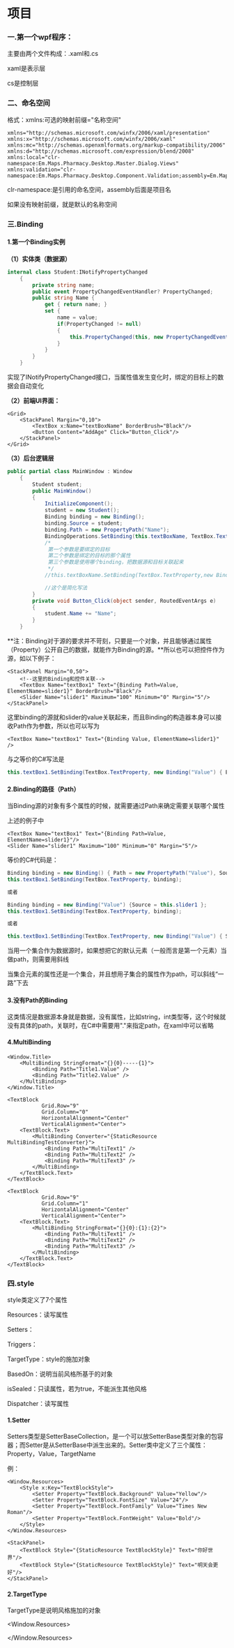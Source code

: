 # 项目

### **一.第一个wpf程序：**

主要由两个文件构成：.xaml和.cs

xaml是表示层

cs是控制层

### **二、命名空间**

格式：xmlns:可选的映射前缀="名称空间"

```xaml
xmlns="http://schemas.microsoft.com/winfx/2006/xaml/presentation"
xmlns:x="http://schemas.microsoft.com/winfx/2006/xaml"
xmlns:mc="http://schemas.openxmlformats.org/markup-compatibility/2006" 
xmlns:d="http://schemas.microsoft.com/expression/blend/2008" 
xmlns:local="clr-namespace:Em.Maps.Pharmacy.Desktop.Master.Dialog.Views"
xmlns:validation="clr-namespace:Em.Maps.Pharmacy.Desktop.Component.Validation;assembly=Em.Maps.Pharmacy.Desktop.Component"
```

clr-namespace:是引用的命名空间，assembly后面是项目名

如果没有映射前缀，就是默认的名称空间

### **三.Binding**

#### **1.第一个Binding实例**

**（1）实体类（数据源）**

```c#
internal class Student:INotifyPropertyChanged
    {
        private string name;
        public event PropertyChangedEventHandler? PropertyChanged;
        public string Name { 
            get { return name; }
            set { 
                name = value; 
                if(PropertyChanged != null)
                {
                    this.PropertyChanged(this, new PropertyChangedEventArgs("Name"));
                }
            }
        }
    }
```

实现了INotifyPropertyChanged接口，当属性值发生变化时，绑定的目标上的数据会自动变化

**（2）前端UI界面：**

```xaml
<Grid>
    <StackPanel Margin="0,10">
        <TextBox x:Name="textBoxName" BorderBrush="Black"/>
        <Button Content="AddAge" Click="Button_Click"/>
    </StackPanel>
</Grid>
```

**（3）后台逻辑层**

```c#
public partial class MainWindow : Window 
    { 
        Student student;
        public MainWindow()
        {
            InitializeComponent();
            student = new Student();
            Binding binding = new Binding();
            binding.Source = student;
            binding.Path = new PropertyPath("Name");
            BindingOperations.SetBinding(this.textBoxName, TextBox.TextProperty, binding);
            /*
             第一个参数是要绑定的目标
             第二个参数是绑定的目标的那个属性
             第三个参数是使用哪个binding，把数据源和目标关联起来
             */
            //this.textBoxName.SetBinding(TextBox.TextProperty,new Binding("Name") { Source = student = new Student()});

            //这个是简化写法
        }
        private void Button_Click(object sender, RoutedEventArgs e)
        {
            student.Name += "Name";
        }
    }


```

**注：Binding对于源的要求并不苛刻，只要是一个对象，并且能够通过属性（Property）公开自己的数据，就能作为Binding的源。**所以也可以把控件作为源，如以下例子：

```xaml
<StackPanel Margin="0,50">
    <!--这里的Binding和控件关联-->
    <TextBox Name="textBox1" Text="{Binding Path=Value, ElementName=slider1}" BorderBrush="Black"/>           
    <Slider Name="slider1" Maximum="100" Minimum="0" Margin="5"/>
</StackPanel>
```

这里binding的源就和slider的value关联起来，而且Binding的构造器本身可以接收Path作为参数，所以也可以写为

```xaml
<TextBox Name="textBox1" Text="{Binding Value, ElementName=slider1}" />
```

与之等价的C#写法是

```c#
this.textBox1.SetBinding(TextBox.TextProperty, new Binding("Value") { ElementName = "slider1" });
```

#### **2.Binding的路径（Path）**

当Binding源的对象有多个属性的时候，就需要通过Path来确定需要关联哪个属性

上述的例子中

```xaml
<TextBox Name="textBox1" Text="{Binding Path=Value, ElementName=slider1}"/>
<Slider Name="slider1" Maximum="100" Minimum="0" Margin="5"/>
```

等价的C#代码是：

```c#
Binding binding = new Binding() { Path = new PropertyPath("Value"), Source = this.slider1 };
this.textBox1.SetBinding(TextBox.TextProperty, binding);

或者

Binding binding = new Binding("Value") {Source = this.slider1 };
this.textBox1.SetBinding(TextBox.TextProperty, binding);

或者

this.textBox1.SetBinding(TextBox.TextProperty, new Binding("Value") { Source = this.slider1});
```

当用一个集合作为数据源时，如果想把它的默认元素（一般而言是第一个元素）当做path，则需要用斜线

当集合元素的属性还是一个集合，并且想用子集合的属性作为path，可以斜线“一路”下去

#### **3.没有Path的Binding**

这类情况是数据源本身就是数据，没有属性，比如string，int类型等，这个时候就没有具体的path，关联时，在C#中需要用"."来指定path，在xaml中可以省略

#### 4.MultiBinding

```xaml
<Window.Title>
    <MultiBinding StringFormat="{}{0}-----{1}">
        <Binding Path="Title1.Value" />
        <Binding Path="Title2.Value" />
    </MultiBinding>
</Window.Title>

<TextBlock
           Grid.Row="9"
           Grid.Column="0"
           HorizontalAlignment="Center"
           VerticalAlignment="Center">
    <TextBlock.Text>
        <MultiBinding Converter="{StaticResource MultiBindingTestConverter}">
            <Binding Path="MultiText1" />
            <Binding Path="MultiText2" />
            <Binding Path="MultiText3" />
        </MultiBinding>
    </TextBlock.Text>
</TextBlock>

<TextBlock
           Grid.Row="9"
           Grid.Column="1"
           HorizontalAlignment="Center"
           VerticalAlignment="Center">
    <TextBlock.Text>
        <MultiBinding StringFormat="{}{0}:{1}:{2}">
            <Binding Path="MultiText1" />
            <Binding Path="MultiText2" />
            <Binding Path="MultiText3" />
        </MultiBinding>
    </TextBlock.Text>
</TextBlock>
```



### **四.style**

style类定义了7个属性

Resources：读写属性

Setters：

Triggers：

TargetType：style的施加对象

BasedOn：说明当前风格所基于的对象

isSealed：只读属性，若为true，不能派生其他风格

Dispatcher：读写属性

#### **1.Setter**

Setters类型是SetterBaseCollection，是一个可以放SetterBase类型对象的包容器；而Setter是从SetterBase中派生出来的。Setter类中定义了三个属性：Property，Value，TargetName

例：

~~~xaml
<Window.Resources>
	<Style x:Key="TextBlockStyle">
    	<Setter Property="TextBlock.Background" Value="Yellow"/>
    	<Setter Property="TextBlock.FontSize" Value="24"/>
    	<Setter Property="TextBlock.FontFamily" Value="Times New Roman"/>
    	<Setter Property="TextBlock.FontWeight" Value="Bold"/>
    </Style>
</Window.Resources>

<StackPanel>
	<TextBlock Style="{StaticResource TextBlockStyle}" Text="你好世界"/>
	<TextBlock Style="{StaticResource TextBlockStyle}" Text="明天会更好"/>
</StackPanel>
~~~

#### **2.TargetType**

TargetType是说明风格施加的对象

<Window.Resources>

 <Style TargetType="{x:Type TextBlock}">或者<Style TargetType="TextBlock">

​            <Setter Property="TextBlock.Background" Value="Gold"/>

​            <Setter Property="TextBlock.FontSize" Value="20"/>

​            <Setter Property="TextBlock.FontFamily" Value="Times New Roman"/>

​            <Setter Property="TextBlock.FontWeight" Value ="UltraBold"/>

​        </Style>

</Window.Resources>

​    <StackPanel>

​        <TextBlock Text="床前明月光"/>

​        <TextBlock Text="疑是地上霜"/>

​        <TextBlock Text="举头望明月"/>

​        <TextBlock Text="低头思故乡"/>

​        <Button Content="点我"></Button>

​    </StackPanel>

如果某个控件不想用定义好的风格，可以在控件里用 Style = "{x:null}" 来表示

#### **3.BasedOn**

类似于继承，基类风格定义完，子类风格如果要继承基类风格，需要使用BasedOn，使用如下：

BasedOn = {StaticResource 基类key}

在使用TargetType的情形下，使用如下

<Style TargetType="Control"> 或者<Style TargetType="{x:Type Control}"> 

<Style TargetType="Button" BasedOn="{StaticResource {x:Type Control}}">



#### **4.Triggers（触发器）**

WPF中定义了五个触发器类：DataTrigger，MultiDataTrigger，Trigger，MultiTrigger，EventTrigger，都是从TriggerBase类中派生出来

DataTrigger只能说明一个条件，MultiDataTrigger可以说明多个条件

DataTrigger带有Binding属性，支持数据绑定，Trigger不支持数据绑定

##### **（1）单一条件触发器Trigger**

```xaml
<Window.Resources>
    <Style x:Key="smallText">
        <Style.Triggers>
            <Trigger Property="ItemsControl.IsMouseOver" Value="True">
                <Setter Property="ItemsControl.FontFamily" Value="6"/>
                <Setter Property="ItemsControl.Foreground" Value="Red"/>
            </Trigger>
        </Style.Triggers>
    </Style>
</Window.Resources>

<StackPanel>
    <TextBlock Text="床前明月光"/>
    <TextBlock Text="疑是地上霜"/>
    <TextBlock Text="举头望明月"/>
    <TextBlock Text="低头思故乡"/>
    <Button Style="{StaticResource smallText}" Content="点我"></Button>
</StackPanel>
```

当鼠标悬浮在button按钮上，会使字变小

##### **（2）多条件触发器MultiTrigger**

使用方法：Condtion里是条件，都满足，才会进行setter

```xaml
<Style>
    <Style.Triggers>
        <MultiTrigger>
            <MultiTrigger.Conditions>
                <Condition Property="" Value=""/>
                <Condition Property="" Value=""/>
            </MultiTrigger.Conditions>
            <Setter Property="" Value=""/>
            <Setter Property="" Value=""/>
        </MultiTrigger>
    </Style.Triggers>
</Style>
```

#### **5.IsSealed**

seal表示不可再改变，在xaml中设置为True时，就是不能在派生出其他子类风格

#### 6.Freeze

freeze 是将属性设置为read-only，不能更改的状态（Freeze)



### **五、模板Template**

使用模板的目的，降低耦合性，WPF中Template分为两大类：ControlTemplate和DataTemplate，ControlTemplate是控件的外衣，是算法内容的表现形式，DataTemplate是数据的外衣，是数据内容的表现形式，两者都继承FrameworkTemplate

#### 1.DateTemplate

```xaml
<ListView.ItemTemplate>
    <DataTemplate>
        <StackPanel>
            <TextBlock Margin="0,0,10,0" Text="{Binding Name}" />
            <TextBlock x:Name="Txt" Text="{Binding Name}" />
        </StackPanel>
        <DataTemplate.Triggers>
            <DataTrigger Binding="{Binding Name}" Value="0号">
                <Setter TargetName="Txt" Property="Foreground" Value="Yellow" />
            </DataTrigger>
        </DataTemplate.Triggers>
    </DataTemplate>
</ListView.ItemTemplate>
```



#### 2.ControlTemplate

controlTemplate可以改变控件的布局，比如一般的listviewItem中只能显示数据，如果我需要在item中加上一个button，或者checkbox，就需要用到控件模板

具体实现是在style中设置

```xaml
<Style>
	<Setter property="Template">
    	<Setter.Value>
        	<ControlTemplate TargetType="ListViewItem">
            	<!--具体控件布局-->
            </ControlTemplate>
        </Setter.Value>
    </Setter>
</Style>
```

关于两者的区别

#### 3.ItemTemplateSelector模板选择器

ItemTemplateSelector可以根据不同情况选择不同的模板

ItemTemplateSelector是DataTemplateSelector类型，需要定义一个模板选择器类，继承DataTemplateSelector类，并且重写SelectTemplate方法，里面有两个参数：item是绑定的数据，container是绑定的元素；样例如下：

```c#
 public override DataTemplate SelectTemplate(object item, DependencyObject container)
 {
     var win = container as FrameworkElement;
     if(item is Person person)
     {
         if(person.Age >40)
             return win.FindResource("Template2") as DataTemplate;
     }
     return win.FindResource("Template1") as DataTemplate;
 }
```

其中Template2，Template1是写好的DataTemplate的key



### **六、MVVM**

MVVM是model-view-modelView的缩写

1. ### **命名空间：**



xmlns:ViewModels="clr-namespace:PrismWPFSampleApp.ViewModels" 代表ViewModel文件所在的文件夹

xmlns:mvvm="http://prismlibrary.com/"

mvvm:ViewModelLocator.AutoWireViewModel="True"表示自动寻找viewModel文件，前提是要创建好Views和ViewModels两个文件夹，并且要命名规范，这是Prism的约束



xmlns:d="http://schemas.microsoft.com/expression/blend/2008" 设计视图的命名空间

d:DataContext="{d:DesignInstance ViewModels:MainWindowViewModel, IsDesignTimeCreatable=True}"> 选定数据源，这里的数据源选中的是ViewModels文件夹中MainWindowViewModel文件中的数据



xmlns:i="http://schemas.microsoft.com/expression/2010/interactivity"  触发器的命名空间

使用方法如下：

<i:Interaction.Triggers>

​        <i:EventTrigger>

​            <i:InvokeCommandAction Command="{Binding LoadCommand, Mode=OneWay}"/>

​        </i:EventTrigger>       

</i:Interaction.Triggers>

InvokeCommandAction是数据的加载



### **七、属性（Property）**

属性是private字段的安全访问包装，例子：

private string name;

public string Name {

get { return name; }

set { name = value; }

}

Name就是属性，value是外界得到的值



**依赖属性：**

依赖属性就是自己可以没有值，但可以通过使用Binding从数据源获得值（依赖在别人身上）的属性，在wpf中，所有控件的属性大多已经依赖化了，

#### 1.MVVM

项目结构采用MVVM模式，即Model，View，ViewModel。Model用于封装数据，View用来渲染数据，ViewModel用来处理View需要的业务。

在View关联的CS文件中不写任何内容，View展示需要的数据都是从ViewModel中获得，关联的方法是用Prism的自动获取。前提是建立好正确的文件夹目录结构，需要有Model，View，ViewModel文件夹

```xaml
xmlns:prism="http://prismlibrary.com/"
prism:ViewModelLocator.AutoWireViewModel="True"
```



#### 2.窗口画面呼出和关闭

画面呼出以前写的方法是用window.Show方法

现在的方法：

xaml里：

```xaml
<i:Interaction.Triggers>
        <interactionRequest:InteractionRequestTrigger SourceObject="{Binding CommentEditInfo}">
            <actionBase:AlertWindowAction
                IsShowDialog="True"
                IsSingleWindow="False"
                IsUserControl="False"
                WindowName="Em.Maps.Pharmacy.Desktop.Master.Dialog.Views.MT001CommentInfoEdit" />
        </interactionRequest:InteractionRequestTrigger>

</i:Interaction.Triggers>
```

后台：

```c#
using Em.Maps.Infrastructure.ViewModelBase;//ViewModel类需要继承ViewModelBase
```

```c#
CommentEditInfo.Raise(new CommonNotification() { Content = Info });
```

这里的Raise方法是在InteractionRequest类中，参数是一个对象

如果只是单纯的调用另一个画面，直接CommentEditInfo.Raise(null)就行

如果需要同时传递数据，就需要这样写

CommentEditInfo.Raise(new CommonNotification() { Content = Info });

Info 就是传过去的数据，在另一个窗口使用这个数据的时候，使用方法如下：

```C#
protected override void NotificationInit()
        {
            base.NotificationInit();
            MT001_CommentMeisaiUiModel Info = Notification.Content as MT001_CommentMeisaiUiModel;
        }
```

窗口关闭：

```c#
CloseCommand.Subscribe(o => FinishInteraction?.Invoke());
```



#### 3.使用的数据结构

ReactiveProperty 普通类

ReactiveCollection 集合类

ReactiveCommand 事件触发

这些需要下载Reactive程序包

```C#
using Reactive.Bindings;
```

#### 4.标签

```xaml
<Window.Resources></Window.Resources>
```



### 八、自定义控件（CustomerControl）



### 项目中出现的问题

Q：Caused by: java.lang.OutOfMemoryError: Java heap space

Invalid的token问题，杀进程的方法，用详细信息里面的结束任务，不要用进程里的结束任务

Q：ServiceLocationProvider must be set：

S：需要在app.cs文件中写代码，添加程序集

Q：方法没有采用一个参数的重载：

S：添加的某个程序集，里面修改了代码，没有重新编译

Q：stackpanel里元素 Orientation=“horizontal”时，设置horizontalalignment属性无效

对于listview，数据过多，超过stackpanel大小时，滚动条也无法显示

Q：不同的list添加同一个数据时，这几个数据是其实同一个，在内存中只存在一个；

Q：服务器端和客户端数据转换json格式问题：

S：服务器端和客户端的service返回类型要一致

Q：EmCombox，交互的数据不能够显示：

S：设置属性 EmCombox 的属性isEnabled

Q：サーバー管理者にお問い合わせください message

S：更换了库之后，sharedmanager 的return false

Q：端口占用：

S：netstat -ano

netstat -aon|findstr "8080"

看哪个进程占用了，去任务管理器结束掉

Q：程序不包含适合于入口点的静态 "Main" 方法

S：将项目的输出类型设置为类库

Q：自定义控件使用时，不起效果

S：在自己写的style中要加上ContentPresenter属性

Q：引用的包是感叹号

S：工具-->NuGet包管理器-->程序包管理控制台：卸载项目，再重新加载 Update-Package -ProjectName Em.Maps.Pharmacy.Desktop.Master.Dialog -Reinstall

### 业务知识问题：

1.一般名医薬品：

泛指，比如某种类型的薬

2.

customer表：

patient：患者

uketsuke : 受付一覧

prescription：処方

prescription_rp：rp処方

shuhoken：主保険

fukuhoken：副保険

uc_rec_hoken：介護保険

###  九、SQL

**coalesce 函数**

用于null的处理

eg：

**union all** 

可以把前后结果联合起来，不去重

**case when 条件使用**

case column when '1' then '男' else '女' end

**日期处理**

**字符串截取**

substring_index(str,delim,count)

str是要分割的字符串

delim是分割的字符

count如果是正数，从左往右数，第N个分割符的左边的内容；如果是负数，从右往左数，第N个分隔符的右边的内容

索引失效：

一张表有1000+数据，一张表有100+数据，数据少的时候，没有走索引

```sql
写出一个SQL 查询语句，计算每个雇员的奖金。如果一个雇员的id是奇数并且他的名字不是以'M'开头，那么他的奖金是他工资的100%，否则奖金为0。
#select
#employee_id,
#(case when name not like 'M%' and employee_id%2 = 1 then salary else 0 end) as bonus 
#from
#Employees
#order by
#employee_id
select
    employee_id,salary as bonus
from 
    Employees
where name not like 'M%' and employee_id % 2 = 1
union
select
    employee_id,0 as bonus
from 
    Employees
where name like 'M%' or employee_id % 2 = 0
order by
employee_id

删除语句来 删除 所有重复的电子邮件，只保留一个id最小的唯一电子邮件。
DELETE
p1
from
Person p1,Person p2
where p1.email = p2.email
and p1.id>p2.id
```



### 十、Log统计

svnstat：

svn log -r 71432:71437  -v --xml E:\Next\ReceptyAll>E:\Next\svn3.log 这个在svn项目下执行

java -jar statsvn.jar E:\Project\StatSVN-0.7.1ReceptyAll\svn3.log E:\Project\StatSVN-0.7.1ReceptyAll\ReceptyAll -charset GBK 这个在svnstat文件夹下执行

gitstats：

到gitstats.py 对应的目录下打开cmd

gitstats.py -c start_date=2022-05-20 E:\Git1\PharmacyDesktop E:\GitLogs

python  gitstats.py -s start_date=2021-12-22 c:\Source\MAPs\PharmacyDesktop d:\gitstats_results\20211222

<font color = 'red'>gitstats缺点：时间过久的无法统计，用如下命令：</font>

到git项目下打开cmd：

git log --author="slm" --since=2023-01-01 --until=2023-01-31 --no-merges --pretty=tformat: --numstat | awk '{ add += $1; subs += $2; loc += $1 - $2 } END { printf "slm: added lines: %s, removed lines: %s, total lines: %s\n", add, subs, loc }>E:\GitLogs\GitLogSlm.csv

git log --no-merges --stat>E:\Project\log.txt

这个是统计所有的log，包括commit，作者，修改文件，note，文件修改个数，增加行数，减少行数

### 十一、Interceptor



### 十二、IEventAggregator

prism的事件聚合器,Publish

### 十三、命令

### 十四、路由事件

### 十五、Socket

### 十六、常用的方法

#### 1.VisualTreeHelper

VisualTreeHelper可以查找父节点，子节点等，遍历控件的树形结构

VisualTreeHelper.GetParent(DependencyObject reference) 得到父节点

VisualTreeHelper.GetChild(DependencyObject reference, int childIndex) 获得childIndex位置的子节点

VisualTreeHelper.GetChildrenCount(DependencyObject reference) 得到子节点的个数

EmdpVisualTreeHelper.FindAncestor<T>(DepedencyObject depObj) where T:DependencyObject

#### 2.GetKeyboardFocusedControl<T>

获得焦点所在的控件

#### 3.GetControlList<T>()

获得指定类型的控件集合

#### 4.ControlUtil.UpdateEmDateTimeEditorDateValue(dp)

用于更新日期控件的日期值

### 十七、资源引用

```xaml
<Window.Resources>
  <ResourceDictionary>
    <ResourceDictionary.MergedDictionaries>
       <ResourceDictionary Source="pack://application:,,,/MyComponent1;Component/Common/ImageSource.xaml" />
    </ResourceDictionary.MergedDictionaries>
  </ResourceDictionary>
</Window.Resources>
```

固定写法：source=“。。。。。”；

MyComponent1是项目名称，component后面的是资源路径

### 十八、关于设置焦点的几个方法

1.UIElement的Focus()

```c#
public bool Focus()
{
    if (Keyboard.Focus(this) == this)
    {
        TipTsfHelper.Show(this);
        return true;
    }

    if (Focusable && IsEnabled)
    {
        DependencyObject focusScope = FocusManager.GetFocusScope(this);
        if (FocusManager.GetFocusedElement(focusScope) == null)
        {
            FocusManager.SetFocusedElement(focusScope, this);
        }
    }

    return false;
}
```

2.Keyboard.Focus(dp)

```c#
public static IInputElement Focus(IInputElement element)
{
    return PrimaryDevice.Focus(element);
}
```

3.FocusManager.SetFocusedElement()

```c#
public static void SetFocusedElement(DependencyObject element, IInputElement value)
{
    if (element == null)
    {
        throw new ArgumentNullException("element");
    }

    element.SetValue(FocusedElementProperty, value);
}
```

4.项目中的FocusAction.IsFocused方法

绑定一个依赖属性



### 十九、依赖属性DependencyProperty和INotifyPropertyChanged接口

依赖属性的定义：

①让类继承DependencyObject类

②在静态构造函数中注册依赖属性，格式如下：

public static readonly DependencyProperty  NameProperty = DependencyProperty.Register("Name",typeof(string),typeof(MyClass),new PropertyMetadata("s1"))

③提供一个依赖属性的实例化包装属性，通过这个属性来实现具体的读写操作，通过GetValue()和SetValue()方法来操作属性值

```c#
public class TestPerson1:DependencyObject
{
    public string Name
    {
        get { return (string)GetValue(NameProperty); }
        set { SetValue(NameProperty, value); }
    }

    public static readonly DependencyProperty NameProperty = DependencyProperty.Register("Name", typeof(string), typeof(TestPerson1),new PropertyMetadata("张三"));

    public int Age 
    {
        get { return (int)GetValue(AgeProperty); }
        set { SetValue(AgeProperty, value); }
    }

    public static readonly DependencyProperty AgeProperty = DependencyProperty.Register("Age",typeof(int), typeof(TestPerson1));
}
```

INotifyPropertyChanged接口：

需要实现INotifyPropertyChanged，在set方法中需要进行值的更新操作

```c#
public class TestPerson:INotifyPropertyChanged
{
    public event PropertyChangedEventHandler? PropertyChanged;

    private string name { get; set; }

    public string Name
    {
        get { return name; }
        set
        {
            if(name != value)
            {
                name = value;
                if(PropertyChanged != null)
                {
                    PropertyChanged(this, new PropertyChangedEventArgs("Name"));
                }
            }
        }
    }

    private int age { get; set; }
    public int Age
    {
        get { return age; }
        set
        {
            age = value;
            if (PropertyChanged != null)
            {
                PropertyChanged(this, new PropertyChangedEventArgs("Age"));
            }
        }
    }
}
```





### ニ十、注意事项

#### 1.画面初期时的焦点设置

在画面初期时，如果要设置焦点，可以FocusAction.IsFocused方法绑定，添加一个loadCommand命令，或者重写OnWindowLoaded()方法；在loadCommand中进行操作，在InitData()和NotificationInit()都不起作用；

如果使用GetControlList<T>()方法，在InitData()中会直接报异常，在NotificationInit()中会得到null值，在OnWindowLoaded()中使用才有效

2.

### ニ十一、データ管理设计

```c#
public interface IBaseManager
{
    // すべてデータを削除する
    void RemoveAll();
}

public interface IBaseMasterManager<T> : IBaseManager, ICollection<T>
    {
        Task<int> CurrentTask { get; }//
        [LogDebug]
        int SelectAll();
        [LogDebug]
        int RefreshAll();
        [LogDebug]
        Task<int> SelectAllAsync();
        int RemoveAll(Predicate<T> match);
        void ClearCurrentTask();
        void WaitCurrentTask();
    }
```

### 二十二、UnityContainer

UnityContainer是一个IOC框架

声明一个容器：

IUnityContainer container = new UnityContainer()

初始化容器，注册类型：

container.RegisterType<Interface,Impl>();<接口，实现类>

反射创建对象：

Interface object  = container.Resolve<Interface>();

调用方法：

object.Method();

项目中使用：

GlobalManager

PrescriptionManager

UketsukeManager

SM_GlobalManager

```c#
//以GlobalManager为例：

//定义一个IUnityContainer Container，把需要的类和接口都放在RegistUnityContainer方法中，在NewUIStartUp中进行初始化

Container.RegisterSingleton<IWarekiMDataManager, WarekiMDataManager>(interceptor, interceptionBehavior)
//Container.Resolve<IWarekiMDataManager>()是反射创建对象
//RegisterSingleton单例模式创建，
public static IWarekiMDataManager GetWarekiMDataManager()
{
    return SettingCommon(Container.Resolve<IWarekiMDataManager>());
}

public static T SettingCommon<T>(T dataManager) where T : IBaseManager
{
    if (dataManager is IBaseEventSubscriber subscriber && subscriber.EventAggregator == null)
    {
        subscriber.EventAggregator = Container.Resolve<IEventAggregator>();
        subscriber.InitSubscribeEvent();
    }
    return dataManager;
}
//关键是注册和创建对象的语句
```

Interceptor是拦截器



### 二十三、XamDataGrid

### 二十四、一些应用场景对应的包

**ReactiveProperty包**：

ReactiveProperty，ReactiveCommand

**ReactiveProperty.Core包**：

ReactivePropertySlim

**System.Reactive包：**

Subscribe

ObserveElementProperty（这个针对集合，且集合需要继承INotifyPropertyChanged接口，在Reactive.Bindings.Extensions命名空间下）

**Microsoft.Xaml.Behaviors.Wpf包**

InvokeCommandAction

使用方法：

### 二十五、Binding RelativeSource

Binding RelativeSource主要应用场景是无法直接和想要的数据进行绑定，在userControl中绑定window的属性

```xaml
<!--例1-->
Content="{Binding RelativeSource={RelativeSource FindAncestor, AncestorLevel=1, AncestorType={x:Type Window}} ,Path=DataContext.ButtonContext.Value}"
<!--例2-->
Command="{Binding RelativeSource={RelativeSource AncestorType={x:Type Window}},Path=DataContext.AncestorCommand}"
关键属性：AncestorType:向上寻找绑定数据源的类型
		AncestorLevel：层级，默认是1
		Path：绑定的路径/属性
如果想要绑定自身的属性，那就设置为self
Content="{Binding RelativeSource={RelativeSource Mode=Self}, Path=Name}"
```

### 二十六、validationRule

### 二十七、图形

wpf图形继承Shape

**1.Line直线**（<font color="#1E90FF">WPF的x坐标是左右，向右为正，y坐标是上下，向下为正</font>）

主要参数：

X1：起点的横坐标

Y1：起点的纵坐标

X2：终点的横坐标

Y2：终点的纵坐标

Stroke：填充颜色

StrokeThickness：直线的厚度

StrokeDashArray：可以画虚线，和StrokeThickness有关，数值为每个虚线的长度

StrokeDashCap：设置虚线边缘的形状，Flat不设置，Square方形，Triangle三角形，Round半圆形

StrokeEndLineCap：设置线结束边缘的形状，同上

StrokeEndLineCap：设置线开始边缘的形状，同上

LinearGradientBrush：线性渐变画刷

StartPoint：渐变画刷的起点，默认是(0,0)

EndPoint：默认(1,1)

这里的0,1是百分比

**2.Rectangle矩形**

主要参数：

width：宽度

height：长度

Fill：填充色

Stroke：边线颜色

StrokeThickness

**3.Path**

主要参数：

Stroke：线的颜色

Fill：填充颜色

Data：形状

M表示起点，m相对于上一个位置的起点

L表示画直线，l还是相对位置

Z表示封闭，和起点闭合

H 100 水平方向画到横坐标为100的直线（h相对位置）

V 100 垂直方向画到纵坐标为100的直线（v相对位置）

C三次方程式贝塞尔曲线，前面需要有起点

eg：M0,0 C 100,200 200,400 300,200 



### 二十八、拖拽



二十九、其他整理

Key.ImeProcessed 中文输入法的空格

